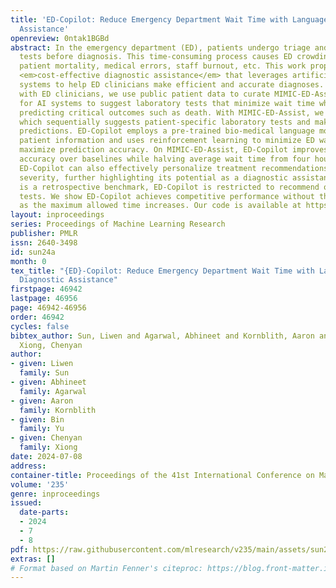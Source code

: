 ```yaml
---
title: 'ED-Copilot: Reduce Emergency Department Wait Time with Language Model Diagnostic
  Assistance'
openreview: 0ntak1BGBd
abstract: In the emergency department (ED), patients undergo triage and multiple laboratory
  tests before diagnosis. This time-consuming process causes ED crowding which impacts
  patient mortality, medical errors, staff burnout, etc. This work proposes (time)
  <em>cost-effective diagnostic assistance</em> that leverages artificial intelligence
  systems to help ED clinicians make efficient and accurate diagnoses. In collaboration
  with ED clinicians, we use public patient data to curate MIMIC-ED-Assist, a benchmark
  for AI systems to suggest laboratory tests that minimize wait time while accurately
  predicting critical outcomes such as death. With MIMIC-ED-Assist, we develop ED-Copilot
  which sequentially suggests patient-specific laboratory tests and makes diagnostic
  predictions. ED-Copilot employs a pre-trained bio-medical language model to encode
  patient information and uses reinforcement learning to minimize ED wait time and
  maximize prediction accuracy. On MIMIC-ED-Assist, ED-Copilot improves prediction
  accuracy over baselines while halving average wait time from four hours to two hours.
  ED-Copilot can also effectively personalize treatment recommendations based on patient
  severity, further highlighting its potential as a diagnostic assistant. Since MIMIC-ED-Assist
  is a retrospective benchmark, ED-Copilot is restricted to recommend only observed
  tests. We show ED-Copilot achieves competitive performance without this restriction
  as the maximum allowed time increases. Our code is available at https://github.com/cxcscmu/ED-Copilot.
layout: inproceedings
series: Proceedings of Machine Learning Research
publisher: PMLR
issn: 2640-3498
id: sun24a
month: 0
tex_title: "{ED}-Copilot: Reduce Emergency Department Wait Time with Language Model
  Diagnostic Assistance"
firstpage: 46942
lastpage: 46956
page: 46942-46956
order: 46942
cycles: false
bibtex_author: Sun, Liwen and Agarwal, Abhineet and Kornblith, Aaron and Yu, Bin and
  Xiong, Chenyan
author:
- given: Liwen
  family: Sun
- given: Abhineet
  family: Agarwal
- given: Aaron
  family: Kornblith
- given: Bin
  family: Yu
- given: Chenyan
  family: Xiong
date: 2024-07-08
address:
container-title: Proceedings of the 41st International Conference on Machine Learning
volume: '235'
genre: inproceedings
issued:
  date-parts:
  - 2024
  - 7
  - 8
pdf: https://raw.githubusercontent.com/mlresearch/v235/main/assets/sun24a/sun24a.pdf
extras: []
# Format based on Martin Fenner's citeproc: https://blog.front-matter.io/posts/citeproc-yaml-for-bibliographies/
---
```

